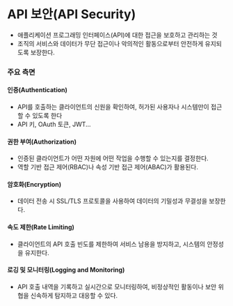 # API 보안(API Security)
- 애플리케이션 프로그래밍 인터페이스(API)에 대한 접근을 보호하고 관리하는 것
- 조직의 서비스와 데이터가 무단 접근이나 악의적인 활동으로부터 안전하게 유지되도록 보장한다.
### 주요 측면
#### 인증(Authentication)
- API를 호출하는 클라이언트의 신원을 확인하여, 허가된 사용자나 시스템만이 접근할 수 있도록 한다
- API 키, OAuth 토큰, JWT...
#### 권한 부여(Authorization)
- 인증된 클라이언트가 어떤 자원에 어떤 작업을 수행할 수 있는지를 결정한다.
- 역할 기반 접근 제어(RBAC)나 속성 기반 접근 제어(ABAC)가 활용된다.
#### 암호화(Encryption)
- 데이터 전송 시 SSL/TLS 프로토콜을 사용하여 데이터의 기밀성과 무결성을 보장한다.
#### 속도 제한(Rate Limiting)
- 클라이언트의 API 호출 빈도를 제한하여 서비스 남용을 방지하고, 시스템의 안정성을 유지한다.
#### 로깅 및 모니터링(Logging and Monitoring)
- API 호출 내역을 기록하고 실시간으로 모니터링하여, 비정상적인 활동이나 보안 위협을 신속하게 탐지하고 대응할 수 있다.